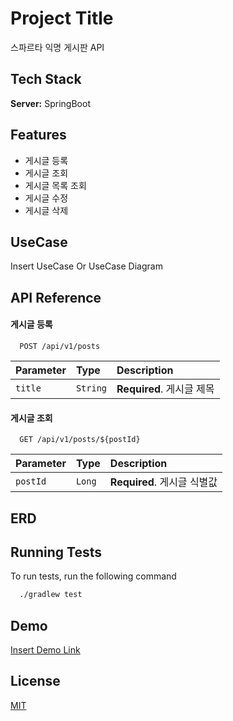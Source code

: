 
# Project Title
스파르타 익명 게시판 API

## Tech Stack
**Server:** SpringBoot

## Features
- 게시글 등록
- 게시글 조회
- 게시글 목록 조회
- 게시글 수정
- 게시글 삭제

## UseCase
Insert UseCase Or UseCase Diagram

## API Reference
#### 게시글 등록
```http
  POST /api/v1/posts
```
| Parameter | Type     | Description          |
|:----------|:---------|:---------------------|
| `title`   | `String` | **Required**. 게시글 제목 |

#### 게시글 조회
```http
  GET /api/v1/posts/${postId}
```
| Parameter | Type   | Description           |
|:----------|:-------|:----------------------|
| `postId`        | `Long` | **Required**. 게시글 식별값 |

## ERD

## Running Tests
To run tests, run the following command
```bash
  ./gradlew test
```

## Demo
[Insert Demo Link](http://localhost:8080)

## License
[MIT](https://choosealicense.com/licenses/mit/)
